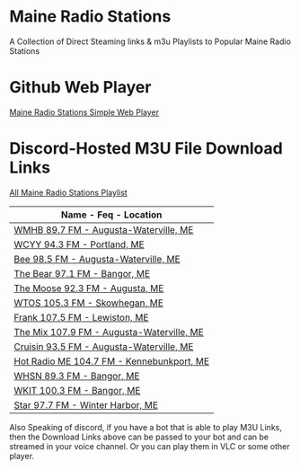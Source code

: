 # Maine Radio Stations
A Collection of Direct Steaming links & m3u Playlists to Popular Maine Radio Stations

# Github Web Player

[Maine Radio Stations Simple Web Player](https://alecmccutcheon.github.io/MaineRadioStations/Player.html)

# Discord-Hosted M3U File Download Links

[All Maine Radio Stations Playlist](https://cdn.discordapp.com/attachments/1052435865240080385/1052436070949736599/All_Maine_Radio_Stations_Playlist.m3u)

| Name - Feq - Location |
| --------------------------------------------------------------------------------------------------------------------------------------- |
| [WMHB 89.7 FM - Augusta-Waterville, ME](https://cdn.discordapp.com/attachments/1052435865240080385/1052435872244576306/WMHB_89.7_FM_-_Augusta-Waterville_ME.m3u)| 
| [WCYY 94.3 FM - Portland, ME](https://cdn.discordapp.com/attachments/1052435865240080385/1052435944705372160/WCYY_94.3_FM_-_Portland_ME.m3u)|
| [Bee 98.5 FM - Augusta-Waterville, ME](https://cdn.discordapp.com/attachments/1052435865240080385/1052435996316291072/Bee_98.5_FM_-_Augusta-Waterville_ME.m3u)|
| [The Bear 97.1 FM - Bangor, ME](https://cdn.discordapp.com/attachments/1052435865240080385/1052435944143331428/The_Bear_97.1_FM_-_Bangor_ME.m3u)|
| [The Moose 92.3 FM - Augusta, ME](https://cdn.discordapp.com/attachments/1052435865240080385/1052435944407568384/The_Moose_92.3_FM_-_Augusta_ME.m3u)|
| [WTOS 105.3 FM - Skowhegan, ME](https://cdn.discordapp.com/attachments/1052435865240080385/1052435872601088070/WTOS_105.3_FM_-_Skowhegan_ME.m3u)|
| [Frank 107.5 FM - Lewiston, ME](https://cdn.discordapp.com/attachments/1052435865240080385/1052435996895100959/Frank_107.5_FM_-_Lewiston_ME.m3u)|
| [The Mix 107.9 FM - Augusta-Waterville, ME](https://cdn.discordapp.com/attachments/1052435865240080385/1052435997494870087/Mix_107.9_FM_-_Augusta-Waterville_ME.m3u)|
| [Cruisin 93.5 FM - Augusta-Waterville, ME](https://cdn.discordapp.com/attachments/1052435865240080385/1052435996593094696/Cruisin_93.5_FM_-_Augusta-Waterville_ME.m3u)|
| [Hot Radio ME 104.7 FM - Kennebunkport, ME](https://cdn.discordapp.com/attachments/1052435865240080385/1052435997184512020/Hot_Radio_ME_104.7_FM_-_Kennebunkport_ME.m3u)| 
| [WHSN 89.3 FM - Bangor, ME](https://cdn.discordapp.com/attachments/1052435865240080385/1052435871594446909/WHSN_89.3_FM_-_Bangor_ME.m3u)|
| [WKIT 100.3 FM - Bangor, ME](https://cdn.discordapp.com/attachments/1052435865240080385/1052435871925805128/WKIT_100.3_FM_-_Bangor_ME.m3u)|
| [Star 97.7 FM - Winter Harbor, ME](https://cdn.discordapp.com/attachments/1052435865240080385/1052435943853928448/Star_97.7_FM_-_Winter_Harbor_ME.m3u)| 

Also Speaking of discord, if you have a bot that is able to play M3U Links, then the Download Links above can be passed to your bot and can be streamed in your voice channel. Or you can play them in VLC or some other player.
